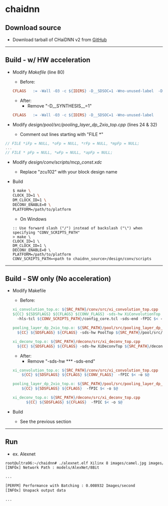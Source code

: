# chaidnn

## Download source

- Download tarball of CHaiDNN v2 from [GitHub](https://github.com/Xilinx/CHaiDNN/releases)

***

## Build - w/ HW acceleration

- Modify _Makefile_ (line 80)

  - Before:

  ```Makefile
  CFLAGS   := -Wall -O3 -c ${IDIRS} -D__SDSOC=1 -Wno-unused-label  -D__SYNTHESIS__=1
  ```

  - After:
    - Remove "-D__SYNTHESIS__=1"

  ```Makefile
  CFLAGS   := -Wall -O3 -c ${IDIRS} -D__SDSOC=1 -Wno-unused-label
  ```

- Modify _design/pool/src/pooling_layer_dp_2xio_top.cpp_ (lines 24 & 32)
  - Comment out lines starting with "FILE *"

```C++
// FILE *iFp = NULL, *oFp = NULL, *rFp = NULL, *mpFp = NULL;
...
// FILE * pFp = NULL, *wFp = NULL, *apFp = NULL;
```

- Modify _design/conv/scripts/mcp_const.xdc_
  - Replace "zcu102" with your block design name

- Build

  ```bash
  $ make \
  CLOCK_ID=1 \
  DM_CLOCK_ID=1 \
  DECONV_ENABLE=0 \
  PLATFORM=/path/to/platform
  ```

  - On Windows

  ```msdos
  :: Use forward slash ("/") instead of backslash ("\") when specifying "CONV_SCRIPTS_PATH"
  > make \
  CLOCK_ID=1 \
  DM_CLOCK_ID=1 \
  DECONV_ENABLE=0 \
  PLATFORM=/path/to/platform
  CONV_SCRIPTS_PATH=<path to chaidnn_source>/design/conv/scripts
  ```

***

## Build - SW only (No acceleration)

- Modify Makefile

  - Before:

  ```Makefile
  xi_convolution_top.o: ${SRC_PATH}/conv/src/xi_convolution_top.cpp
  ${CC} ${SDSFLAGS} ${CFLAGS} ${CONV_FLAGS} -sds-hw XiConvolutionTop ${SRC_PATH}/conv/src/xi_convolution_top.cpp -clkid ${CLOCK_ID} \
    -hls-tcl ${CONV_SCRIPTS_PATH}/config_core.tcl -sds-end -fPIC $< -o $@

  pooling_layer_dp_2xio_top.o: ${SRC_PATH}/pool/src/pooling_layer_dp_2xio_top.cpp
    ${CC} ${SDSFLAGS} ${CFLAGS} -sds-hw PoolTop ${SRC_PATH}/pool/src/pooling_layer_dp_2xio_top.cpp -clkid ${CLOCK_ID} -sds-end -fPIC $< -o $@

  xi_deconv_top.o: ${SRC_PATH}/deconv/src/xi_deconv_top.cpp
    ${CC} ${SDSFLAGS} ${CFLAGS} -sds-hw XiDeconvTop ${SRC_PATH}/deconv/src/xi_deconv_top.cpp -clkid ${CLOCK_ID} -sds-end -fPIC $< -o $@
  ```

  - After:
    - Remove "-sds-hw *** -sds-end"

  ```Makefile
  xi_convolution_top.o: ${SRC_PATH}/conv/src/xi_convolution_top.cpp
      ${CC} ${SDSFLAGS} ${CFLAGS} ${CONV_FLAGS}  -fPIC $< -o $@

  pooling_layer_dp_2xio_top.o: ${SRC_PATH}/pool/src/pooling_layer_dp_2xio_top.cpp
      ${CC} ${SDSFLAGS} ${CFLAGS}  -fPIC $< -o $@

  xi_deconv_top.o: ${SRC_PATH}/deconv/src/xi_deconv_top.cpp
        ${CC} ${SDSFLAGS} ${CFLAGS}  -fPIC $< -o $@
  ```

- Build

  - See the previous section

***

## Run

- ex. Alexnet

```bash
root@ultra96:~/chaidnn# ./alexnet.elf Xilinx 8 images/camel.jpg images/fish.jpg
[INFOx] Network Path : models/AlexNet/8Bit

...

[PERFM] Performance with Batching : 0.008932 Images/second
[INFOx] Unapack output data

...
```
